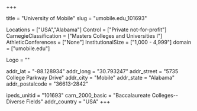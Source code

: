 
+++

title = "University of Mobile"
slug = "umobile.edu_101693"

Locations = ["USA","Alabama"]
Control = ["Private not-for-profit"]
CarnegieClassification = ["Masters Colleges and Universities I"]
AthleticConferences = ["None"]
InstitutionalSize = ["1,000 - 4,999"]
domain = ["umobile.edu"]

Logo = ""

addr_lat = "-88.128934"
addr_long = "30.793247"
addr_street = "5735 College Parkway Drive"
addr_city = "Mobile"
addr_state = "Alabama"
addr_postalcode = "36613-2842"

ipeds_unitid = "101693"
carn_2000_basic = "Baccalaureate Colleges--Diverse Fields"
addr_country = "USA"
+++
    
